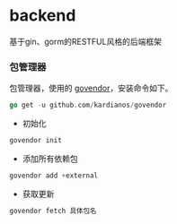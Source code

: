 # backend
基于gin、gorm的RESTFUL风格的后端框架

### 包管理器
包管理器，使用的 [govendor](https://github.com/kardianos/govendor)，安装命令如下。
```go
go get -u github.com/kardianos/govendor
```
- 初始化
```go
govendor init
```
- 添加所有依赖包
```go
govendor add +external
```
- 获取更新
```go
govendor fetch 具体包名
```
